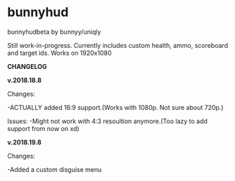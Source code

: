 # bunnyhud
bunnyhudbeta by bunnyy/uniqly

Still work-in-progress. Currently includes custom health, ammo, scoreboard and target ids.
Works on 1920x1080

**CHANGELOG**

**v.2018.18.8**

Changes:

-ACTUALLY added 16:9 support.(Works with 1080p. Not sure about 720p.)

Issues:
-Might not work with 4:3 resoultion anymore.(Too lazy to add support from now on xd)


**v.2018.19.8**

Changes:

-Added a custom disguise menu
